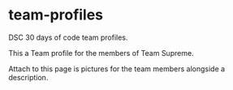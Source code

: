 # team-profiles
DSC 30 days of code team profiles.

This a Team profile for the members of Team Supreme.

Attach to this page is pictures for the team members alongside a description.
